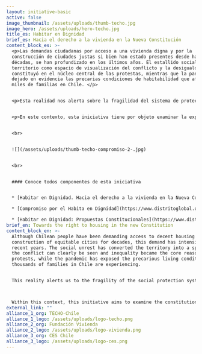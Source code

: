 ```yaml
---
layout: initiative-basic
active: false
image_thumbnail: /assets/uploads/thumb-techo.jpg
image_hero: /assets/uploads/hero-techo.jpg
title_es: Habitar en Dignidad
brief_es: Hacia el derecho a la vivienda en la Nueva Constitución
content_block_es: >-
  <p>Las demandas ciudadanas por acceso a una vivienda digna y por la
  construcción de ciudades justas si bien han estado presentes desde hace
  décadas, se han profundizado en los últimos años. El estallido social tuvo al
  territorio como espacio de visualización del conflicto y la desigualdad se
  constituyó en el núcleo central de las protestas, mientras que la pandemia ha
  dejado en evidencia las precarias condiciones de habitabilidad que afectan a
  miles de familias en Chile. </p>


  <p>Esta realidad nos alerta sobre la fragilidad del sistema de protección social y resignifica el rol de la vivienda como un derecho social que permite resguardar otros derechoso la salud, el empleo y el medio ambiente, entre muchos otros.</p>


  <p>En este contexto, esta iniciativa tiene por objeto examinar la experiencia constitucional en materia de vivienda y ciudad a partir de los principales desafíos urbano-habitacionales del país, la voz y mirada de las comunidades locales, los estándares internacionales de derechos humanos y la revisión comparada de otras constituciones a nivel mundial, para proponer las bases normativas de la vivienda desde una perspectiva de derechos humanos, de cara a la discusión constituyente.</p>


  <br>


  ![](/assets/uploads/thumb-techo-compromiso-2-.jpg)


  <br>


  #### Conoce todos componentes de esta iniciativa


  * [Habitar en Dignidad. Hacia el derecho a la vivienda en la Nueva Constitución](https://www.distritoglobal.org/publicaciones/habitar-en-dignidad.html)

  * [Compromiso por el Habita en Dignidad](https://www.distritoglobal.org/publicaciones/compromiso-por-el-habitar-en-dignidad.html)

  * [Habitar en Dignidad: Propuestas Constitucionales](https://www.distritoglobal.org/publicaciones/habitar-en-dignidad-1.html)
brief_en: Towards the right to housing in the new Constitution
content_block_en: >-
  Although Chilean people have been demanding access to decent housing and the
  construction of equitable cities for decades, this demand has intensified in
  recent years. The social unrest has converted the territory into a space where
  the conflict can clearly be seen and inequality became the core reason for the
  protests, while the pandemic has exposed the precarious living conditions that
  thousands of families in Chile are experiencing. 


  This reality alerts us to the fragility of the social protection system and redefines the role of housing as a social right that allows other rights, such as health, employment and healthy environment, to be protected.



  Within this context, this initiative aims to examine the constitutional experience regarding housing and cities based on the country’s main urban housing challenges, the voice and perspective of local communities, international human rights standards, and a comparative review of other constitutions worldwide. This will enable the proposal of the foundations for housing policies from a human rights perspective, with a view to a constituent discussion.
external_link: ""
alliance_1_org: TECHO-Chile
alliance_1_logo: /assets/uploads/logo-techo.png
alliance_2_org: Fundación Vivienda
alliance_2_logo: /assets/uploads/logo-vivienda.png
alliance_3_org: CES Chile
alliance_3_logo: /assets/uploads/logo-ces.png
---
```

